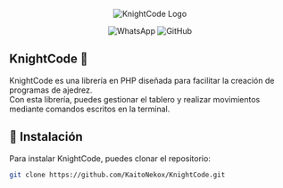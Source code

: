 <p align="center">
  <img src="https://i.ibb.co/cKZ8kvtF/d2e10137614049fdbab825a5b7a52ba9.webp" alt="KnightCode Logo">
</p>

<p align="center">
  <a href="https://whatsapp.com/channel/0029VarSMCuL2AU2EUONKu08" style="text-decoration: none;">
    <img src="https://img.shields.io/badge/NekoxPrime-25D366?style=for-the-badge&logo=whatsapp&logoColor=white" alt="WhatsApp">
  </a>
  <a href="https://github.com/KaitoNekox/KnightCode/archive/refs/heads/main.zip" style="text-decoration: none;">
    <img src="https://img.shields.io/badge/Descargar-181717?style=for-the-badge&logo=github&logoColor=white" alt="GitHub">
  </a>
</p>

## KnightCode 🔪

KnightCode es una librería en PHP diseñada para facilitar la creación de programas de ajedrez.  
Con esta librería, puedes gestionar el tablero y realizar movimientos mediante comandos escritos en la terminal.

## 🚀 Instalación

Para instalar KnightCode, puedes clonar el repositorio:

```bash
git clone https://github.com/KaitoNekox/KnightCode.git
